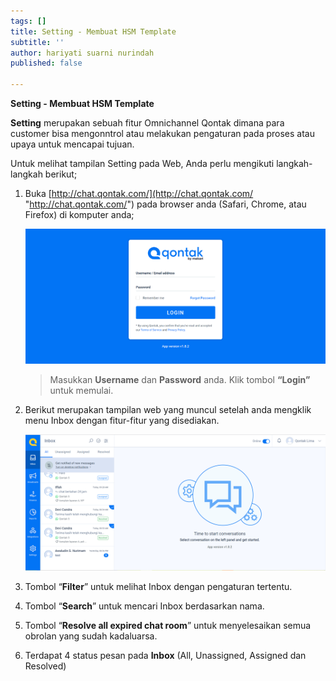 ```yaml
---
tags: []
title: Setting - Membuat HSM Template
subtitle: ''
author: hariyati suarni nurindah
published: false

---
```

**Setting - Membuat HSM Template**

**Setting** merupakan sebuah fitur Omnichannel Qontak dimana para customer bisa mengonntrol atau melakukan pengaturan pada proses atau upaya untuk mencapai tujuan.

Untuk melihat tampilan Setting pada Web, Anda perlu mengikuti langkah-langkah berikut;

1. Buka [http://chat.qontak.com/](http://chat.qontak.com/ "http://chat.qontak.com/") pada browser anda (Safari, Chrome, atau Firefox) di komputer anda;

   ![](/uploads/login-qontak-c.png)

   > Masukkan **Username** dan **Password** anda. Klik tombol **“Login”** untuk memulai.
2. Berikut merupakan tampilan web yang muncul setelah anda mengklik menu Inbox dengan fitur-fitur yang disediakan.

   ![](/uploads/inbox1.PNG)
3. Tombol “**Filter**” untuk melihat Inbox dengan pengaturan tertentu.
4. Tombol “**Search**” untuk mencari Inbox berdasarkan nama.
5. Tombol “**Resolve all expired chat room**” untuk menyelesaikan semua obrolan yang sudah kadaluarsa.
6. Terdapat 4 status pesan pada **Inbox** (All, Unassigned, Assigned dan Resolved)